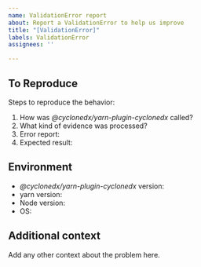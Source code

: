 ```yaml
---
name: ValidationError report
about: Report a ValidationError to help us improve
title: "[ValidationError]"
labels: ValidationError
assignees: ''

---
```


## To Reproduce

Steps to reproduce the behavior:

1. How was _@cyclonedx/yarn-plugin-cyclonedx_  called?
   <!-- e.g. `yarn cyclonedx --production ...` -->
2. What kind of evidence was processed?
   <!-- upload a complete project or set of `package.json` and `yarn.lock` to this issue, or a pastebin of you choice and put the link here. -->
3. Error report:
   <!-- upload the complete output to this issue, or a pastebin of you choice and put the link here. -->
4. Expected result:
   <!-- run the original call again
   with parameters `-vvv --output-reproducible --output-file=-`, 
   then upload all output to this issue, or to a pastebin of you choice and put the link here. -->

## Environment

- _@cyclonedx/yarn-plugin-cyclonedx_ version: <!-- e.g. `v1.0.0+git.1337f00`, get via `[tool call method] --version` -->
- yarn version: <!-- get via `yarn --version` -->
- Node version: <!-- get via `node --version` -->
- OS: <!-- e.g. windows 11, ubuntu linux, ... -->
 
## Additional context

Add any other context about the problem here.
